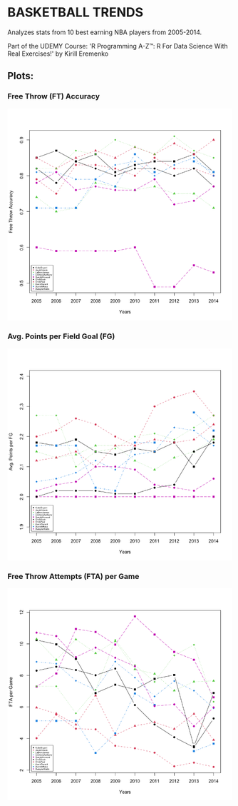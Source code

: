 # BASKETBALL TRENDS 
Analyzes stats from 10 best earning NBA players from 2005-2014.

Part of the UDEMY Course: 'R Programming A-Z™: R For Data Science With Real Exercises!' by Kirill Eremenko

## Plots:

### Free Throw (FT) Accuracy 
![FT Accuracy](https://github.com/sebasquirarte/R-Programming-A-Z/blob/main/BasketballTrends/FreeThrowAccuracy-Plot.png)

### Avg. Points per Field Goal (FG)
![Avg Points per FG](https://github.com/sebasquirarte/R-Programming-A-Z/blob/main/BasketballTrends/AvgPointsPerFG-Plot.png)

### Free Throw Attempts (FTA) per Game 
![FT Accuracy](https://github.com/sebasquirarte/R-Programming-A-Z/blob/main/BasketballTrends/FTAperGame-Plot.png)
